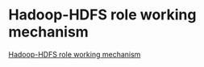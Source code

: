 # Hadoop-HDFS role working mechanism
[Hadoop-HDFS role working mechanism](https://aiwithcloud.com/2022/09/19/hadoop_hdfs_role_working_mechanism/)